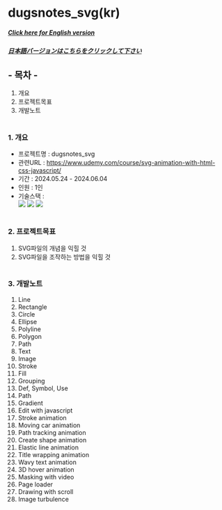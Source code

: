 # dugsnotes_svg(kr)

##### [Click here for English version](README_EN.md)

##### [日本語バージョンはこちらをクリックして下さい](README_JP.md)

## - 목차 -

1. 개요
2. 프로젝트목표
3. 개발노트
   </br>
   </br>

### 1. 개요

- 프로젝트명 : dugsnotes_svg
- 관련URL : https://www.udemy.com/course/svg-animation-with-html-css-javascript/
- 기간 : 2024.05.24 - 2024.06.04
- 인원 : 1인
- 기술스택 : </br>
  <img src="https://img.shields.io/badge/html-E34F26?style=for-the-badge&logo=html5&logoColor=white">
  <img src="https://img.shields.io/badge/css-1572B6?style=for-the-badge&logo=css3&logoColor=white">
  <img src="https://img.shields.io/badge/javascript-F7DF1E?style=for-the-badge&logo=javascript&logoColor=white">
  </br>
  </br>

### 2. 프로젝트목표

1. SVG파일의 개념을 익힐 것
2. SVG파일을 조작하는 방법을 익힐 것
   </br>
   </br>

### 3. 개발노트

1. Line
2. Rectangle
3. Circle
4. Ellipse
5. Polyline
6. Polygon
7. Path
8. Text
9. Image
10. Stroke
11. Fill
12. Grouping
13. Def, Symbol, Use
14. Path
15. Gradient
16. Edit with javascript
17. Stroke animation
18. Moving car animation
19. Path tracking animation
20. Create shape animation
21. Elastic line animation
22. Title wrapping animation
23. Wavy text animation
24. 3D hover animation
25. Masking with video
26. Page loader
27. Drawing with scroll
28. Image turbulence
